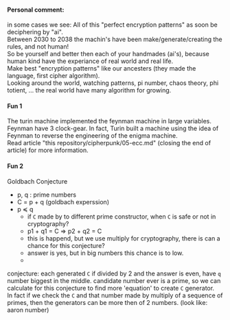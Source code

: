 #### Personal comment:
in some cases we see: All of this "perfect encryption patterns" as soon be deciphering by "ai".\
Between 2030 to 2038 the machin's have been make/generate/creating the rules, and not human!\
So be yourself and better then each of your handmades (ai's), because human kind have the experiance of real world and real life.\
Make best "encryption patterns" like our ancesters (they made the language, first cipher algorithm).\
Looking around the world, watching patterns, pi number, chaos theory, phi totient, ... the real world have many algorithm for growing.

#### Fun 1
The turin machine implemented the feynman machine in large variables. Feynman have 3 clock-gear. In fact, Turin built a machine using the idea of Feynman to reverse the engineering of the enigma machine.\
Read article "this repository/cipherpunk/05-ecc.md" (closing the end of article) for more information.

#### Fun 2
Goldbach Conjecture
- p, q : prime numbers
- C = p + q (goldbach experssion)
- p ≼ q
  - if `C` made by to different prime constructor, when `C` is safe or not in cryptography?
  - p1 + q1 = C => p2 + q2 = C
  - this is happend, but we use multiply for cryptography, there is can a chance for this conjecture?
  - answer is yes, but in big numbers this chance is to low.
  - 
conjecture: each generated `C` if divided by 2 and the answer is even, have `q` number biggest in the middle. candidate number ever is a prime, so we can calculate for this conjecture to find more 'equation' to create `C` generator.\
In fact if we check the `C` and that number made by multiply of a sequence of primes, then the generators can be more then of 2 numbers. (look like: aaron number)
